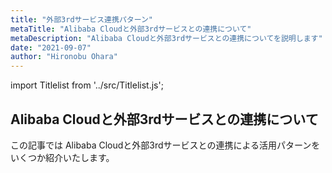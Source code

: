 ```yaml
---
title: "外部3rdサービス連携パターン"
metaTitle: "Alibaba Cloudと外部3rdサービスとの連携について"
metaDescription: "Alibaba Cloudと外部3rdサービスとの連携についてを説明します"
date: "2021-09-07"
author: "Hironobu Ohara"
---
```


import Titlelist from '../src/Titlelist.js';


<!-- 
query MyQuery {
  allMarkdownRemark(
    filter: {fileAbsolutePath: {regex: "/usecase-3rdParty/"}}
    sort: {fields: fileAbsolutePath, order: ASC}
  ) {
    nodes {
      frontmatter {
        title
        metaTitle
        metaDescription
        date(formatString: "yyyy/MM/DD")
        author       
      }
      fileAbsolutePath
    }
  }
}
-->


## Alibaba Cloudと外部3rdサービスとの連携について

この記事では Alibaba Cloudと外部3rdサービスとの連携による活用パターンをいくつか紹介いたします。


<Titlelist 
    metaTitle="JP1・AJS3導入検証"
    metaDescription="AlibabaCloudでのミドルウェア導入検証【JP1/AJS3編①】～実装内容の検討～"
    url="https://sbcloud.github.io/help/usecase-3rdParty/3RDPARTY_001_jp1test_1"
    imageurl="https://raw.githubusercontent.com/sbcloud/help/master/content/usecase-3rdParty/3rdParty_images_26006613446336000/20191007201046.png"
    date="2019/10/08"
    author="SBC engineer blog"
/>



<Titlelist 
    metaTitle="JP1・AJS3動作検証"
    metaDescription="AlibabaCloudでのミドルウェア導入検証【JP1/AJS3編②】～動作検証～"
    url="https://sbcloud.github.io/help/usecase-3rdParty/3RDPARTY_002_jp1test_2"
    imageurl="https://raw.githubusercontent.com/sbcloud/help/master/content/usecase-3rdParty/3rdParty_images_26006613447461200/20191010203124.png"
    date="2019/10/24"
    author="SBC engineer blog"
/>


<Titlelist 
    metaTitle="draw.ioでアーキテクチャ図"
    metaDescription="draw.ioでAlibaba Cloudアーキテクチャ図を描こう"
    url="https://sbcloud.github.io/help/usecase-3rdParty/3RDPARTY_003_draw-alibaba-architecture"
    imageurl="https://raw.githubusercontent.com/sbcloud/help/master/content/usecase-3rdParty/3rdParty_images_26006613480590800/20191211193559.png"
    date="2021/09/17"
    author="bob"
/>

<Titlelist 
    metaTitle="初めてのNextcloud"
    metaDescription="NextcloudをAlibaba Cloud上で利用する"
    url="https://sbcloud.github.io/help/usecase-3rdParty/3RDPARTY_004_nextcloud"
    imageurl="https://raw.githubusercontent.com/sbcloud/help/master/content/usecase-3rdParty/3rdParty_images_26006613585743300/20200616101517.png"
    date="2020/06/25"
    author="SBC engineer blog"
/>


<Titlelist 
    metaTitle="複数人でNextcloud"
    metaDescription="NextcloudをAlibaba Cloud上で利用する(複数人利用)"
    url="https://sbcloud.github.io/help/usecase-3rdParty/3RDPARTY_005_nextcloud2"
    imageurl="https://raw.githubusercontent.com/sbcloud/help/master/content/usecase-3rdParty/3rdParty_images_26006613586559700/20200625102446.png"
    date="2020/06/30"
    author="SBC engineer blog"
/>


<Titlelist 
    metaTitle="Zabbix導入連携"
    metaDescription="Alibaba Cloud環境でZabbix導入およびCloud Monitor連携してみた"
    url="https://sbcloud.github.io/help/usecase-3rdParty/3RDPARTY_006_alicloud-zabbix-cloudmonitor"
    imageurl="https://raw.githubusercontent.com/sbcloud/help/master/content/usecase-3rdParty/3rdParty_images_26006613592205800/20200707124157.jpg"
    date="2020/07/09"
    author="SBC engineer blog"
/>


<Titlelist 
    metaTitle="Datadog導入連携"
    metaDescription="DatadogでのAlibaba Cloud連携について"
    url="https://sbcloud.github.io/help/usecase-3rdParty/3RDPARTY_007_alicloud-datadog01"
    imageurl="https://raw.githubusercontent.com/sbcloud/help/master/content/usecase-3rdParty/3rdParty_images_26006613599370900/20200722143931.png"
    date="2020/08/07"
    author="SBC engineer blog"
/>



<Titlelist 
    metaTitle="CloudflareでゼロトラストNW"
    metaDescription="クライアントVPN不要!  Cloudflareを使ってWebサーバへゼロトラストアクセスを実現"
    url="https://sbcloud.github.io/help/usecase-3rdParty/3RDPARTY_008_argotunnel"
    imageurl="https://raw.githubusercontent.com/sbcloud/help/master/content/usecase-3rdParty/3rdParty_images_26006613704024700/20210316182815.png"
    date="2021/03/17"
    author="斎藤 貴広"
/>



<Titlelist 
    metaTitle="CloudflareでWEBフィルタリング"
    metaDescription="Cloudflare GatewayでWebフィルタリングをやってみた"
    url="https://sbcloud.github.io/help/usecase-3rdParty/3RDPARTY_009_gateway"
    imageurl="https://raw.githubusercontent.com/sbcloud/help/master/content/usecase-3rdParty/3rdParty_images_26006613705046400/20210319153337.png"
    date="2021/03/25"
    author="斎藤 貴広"
/>



<Titlelist 
    metaTitle="Cloudflareで次世代VPN"
    metaDescription="Cloudflare WARPで次世代VPNを体験しよう"
    url="https://sbcloud.github.io/help/usecase-3rdParty/3RDPARTY_010_WARP"
    imageurl="https://raw.githubusercontent.com/sbcloud/help/master/content/usecase-3rdParty/3rdParty_images_26006613715939400/20210416105911.png"
    date="2021/04/19"
    author="斎藤 貴広"
/>

<Titlelist 
    metaTitle="日中間のゼロトラストNW"
    metaDescription="Alibaba Cloud活用で日中間のゼロトラストネットワークを実現"
    url="https://sbcloud.github.io/help/usecase-3rdParty/3RDPARTY_011_ZTNA"
    imageurl="https://raw.githubusercontent.com/sbcloud/help/master/content/usecase-3rdParty/3rdParty_images_26006613766108400/20210524201658.png"
    date="2021/05/24"
    author="斎藤 貴広"
/>


<Titlelist 
    metaTitle="ZPA APPコネクタでRDP接続"
    metaDescription="ZPA APPコネクタをAlibaba Cloud上に構築してRDP接続してみた"
    url="https://sbcloud.github.io/help/usecase-3rdParty/3RDPARTY_012_zpa"
    imageurl="https://raw.githubusercontent.com/sbcloud/help/master/content/usecase-3rdParty/3rdparty_images_13574176438014200000/20210927033901.png"
    date="2021/09/27"
    author="斎藤 貴広"
/>

<Titlelist 
    metaTitle="Cloudflare Access と WARP で端末制限"
    metaDescription="Cloudflare Access と WARP でゼロトラストアクセスの端末制限が簡単に実現できるよ❗️"
    url="https://sbcloud.github.io/help/usecase-3rdParty/3RDPARTY_013_cloudflare-access-managed-device"
    imageurl="https://raw.githubusercontent.com/sbcloud/help/master/content/usecase-3rdParty/3rdparty_images_26006613725402600/20210513173946.png"
    date="2021/05/13"
    author="松田 悦洋"
/>

<Titlelist 
    metaTitle="Cloudflareで既存のDNSを使う"
    metaDescription="Cloudflare（クラウドフレア）で既存のDNSを使う方法を紹介するよ❗️"
    url="https://sbcloud.github.io/help/usecase-3rdParty/3RDPARTY_014_cloudflare-dns"
    imageurl="https://raw.githubusercontent.com/sbcloud/help/master/content/usecase-3rdParty/3rdparty_images_26006613695831800/20210303020206.png"
    date="2021/03/12"
    author="松田 悦洋"
/>

<Titlelist 
    metaTitle="Nextcloud からメールを送信する"
    metaDescription="Alibaba Cloud DirectMail を使って Nextcloud からメールを送信してみる"
    url="https://sbcloud.github.io/help/usecase-3rdParty/3RDPARTY_015_directmail-nextcloud"
    imageurl="https://raw.githubusercontent.com/sbcloud/help/master/content/usecase-3rdParty/3rdparty_images_26006613610400600/0000001.png"
    date="2020/08/06"
    author="松田 悦洋"
/>

<Titlelist 
    metaTitle="HARファイルを取得してみる"
    metaDescription="お客様の事象の切り分けのための参考情報 ~HARファイルを取得する~"
    url="https://sbcloud.github.io/help/usecase-3rdParty/3RDPARTY_016_HAR"
    imageurl="https://raw.githubusercontent.com/sbcloud/help/master/content/usecase-3rdParty/3rdparty_images_26006613543154000/20200331153228.png"
    date="2020/03/31"
    author="SBC engineer blog"
/>

<Titlelist 
    metaTitle="MTRを取得してみる"
    metaDescription="客様の事象の切り分けのための参考情報 ~MTRを取得する~"
    url="https://sbcloud.github.io/help/usecase-3rdParty/3RDPARTY_017_MTR"
    imageurl="https://raw.githubusercontent.com/sbcloud/help/master/content/usecase-3rdParty/3rdparty_images_26006613543123700/20200331135926.png"
    date="2020/03/31"
    author="SBC engineer blog"
/>


